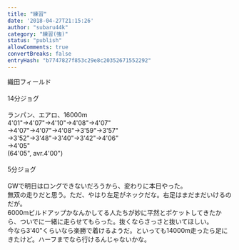 ```yaml
---
title: "練習"
date: '2018-04-27T21:15:26'
author: "subaru44k"
category: "練習(強)"
status: "publish"
allowComments: true
convertBreaks: false
entryHash: "b7747827f853c29e8c20352671552292"
---
```

織田フィールド<br>
<br>
14分ジョグ<br>
<br>
ランパン、エアロ、16000m<br>
4'01"→4'07"→4'10"→4'08"→4'07"<br>
→4'07"→4'07"→4'08"→3'59"→3'57"<br>
→3'52"→3'48"→3'40"→3'42"→4'06"<br>
→4'05"<br>
(64'05", avr.4'00")<br>
<br>
5分ジョグ<br>
<br>
GWで明日はロングできないだろうから、変わりに本日やった。<br>
無双の走りだと思う。ただ、やはり左足がネックだな。右足はまだまだいけるのだが。<br>
6000mビルドアップかなんかしてる人たちが妙に平然とポケットしてきたから、ついでに一緒に走らせてもらった。抜くならさっさと抜いてほしい。<br>
今なら3'40"くらいなら楽勝で着けるようだ。といっても14000m走ったら足にきたけど。ハーフまでなら行けるんじゃないかな。
